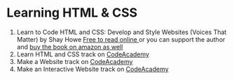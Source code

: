 # Learning HTML & CSS

1. Learn to Code HTML and CSS: Develop and Style Websites (Voices That Matter) by Shay Howe [Free to read online ](http://learn.shayhowe.com/) or you can support the author and [buy the book on amazon as well](https://www.amazon.com/Learn-Code-HTML-CSS-Websites/dp/0321940520)
2. Learn HTML and CSS track on [CodeAcademy](https://www.codecademy.com/learn/learn-html-css)
3. Make a  Website track on [CodeAcademy](https://www.codecademy.com/learn/make-a-website)
4. Make an Interactive Website track on [CodeAcademy](https://www.codecademy.com/skills/make-an-interactive-website)

